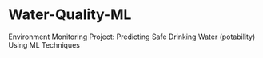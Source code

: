 # Water-Quality-ML
Environment Monitoring Project: Predicting Safe Drinking Water (potability) Using ML Techniques
